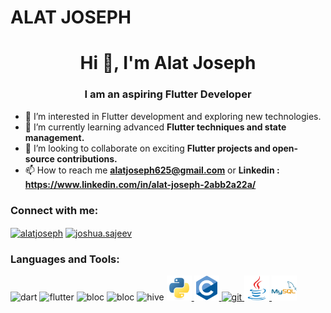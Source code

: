 # ALAT JOSEPH 

<h1 align="center">Hi 👋, I'm Alat Joseph</h1>
<h3 align="center">I am an aspiring Flutter Developer</h3>



- 🔭 I’m interested in Flutter development and exploring new technologies.  
- 🌱 I’m currently learning advanced **Flutter techniques and state management.**
- 🤝 I’m looking to collaborate on exciting **Flutter projects and open-source contributions.** 
- 📫 How to reach me **alatjoseph625@gmail.com** or **Linkedin : https://www.linkedin.com/in/alat-joseph-2abb2a22a/**

<h3 align="left">Connect with me:</h3>
<p align="left">
<a href="https://www.linkedin.com/in/alat-joseph-2abb2a22a" target="blank"><img align="center" src="https://raw.githubusercontent.com/rahuldkjain/github-profile-readme-generator/master/src/images/icons/Social/linked-in-alt.svg" alt="alatjoseph" height="30" width="40" /></a>
<a href="https://www.instagram.com/__alat_joseph__/?igsh=eGl3Nnh4YWF6dGxj" target="blank"><img align="center" src="https://raw.githubusercontent.com/rahuldkjain/github-profile-readme-generator/master/src/images/icons/Social/instagram.svg" alt="joshua.sajeev" height="30" width="40" /></a>

</p>

<h3 align="left">Languages and Tools:</h3>
<p align="left">
 
<img src="https://uxwing.com/wp-content/themes/uxwing/download/brands-and-social-media/dart-programming-language-icon.png" alt="dart" width="40" height="40"/> </a> 
<img src="https://cdn-images-1.medium.com/max/1200/1*5-aoK8IBmXve5whBQM90GA.png" alt="flutter" width="40" height="40"/> </a> 
<img src="https://i1.wp.com/resocoder.com/wp-content/uploads/2020/08/blocsmol.png?w=694&ssl=1" alt="bloc" width="40" height="40"/> </a>
<img src="https://cdn.freebiesupply.com/logos/large/2x/firebase-1-logo-png-transparent.png" alt="bloc" width="40" height="40"/> </a>
<img src="https://avatars.githubusercontent.com/u/55202745?s=200&v=4" alt="hive" width="40" height="40"/> </a>
<a href="https://www.python.org" target="_blank" rel="noreferrer"> 
<img src="https://raw.githubusercontent.com/devicons/devicon/master/icons/python/python-original.svg" alt="python" width="40" height="40"/> </a> 
<a href="https://www.cprogramming.com/" target="_blank" rel="noreferrer">
<img src="https://raw.githubusercontent.com/devicons/devicon/master/icons/c/c-original.svg" alt="c" width="40" height="40"/> </a> 
<a href="https://git-scm.com/" target="_blank" rel="noreferrer"> 
<img src="https://www.vectorlogo.zone/logos/git-scm/git-scm-icon.svg" alt="git" width="40" height="40"/> </a> 
<a href="https://www.java.com" target="_blank" rel="noreferrer"> 
<img src="https://raw.githubusercontent.com/devicons/devicon/master/icons/java/java-original.svg" alt="java" width="40" height="40"/> </a> 
<a href="https://www.mysql.com/" target="_blank" rel="noreferrer"> 
<img src="https://raw.githubusercontent.com/devicons/devicon/master/icons/mysql/mysql-original-wordmark.svg" alt="mysql" width="40" height="40"/> </a> 
</p>


